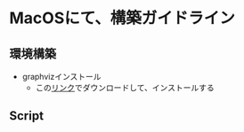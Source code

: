 # MacOSにて、構築ガイドライン
## 環境構築
* graphvizインストール
    * この[リンク](http://www.graphviz.org/download/)でダウンロードして、インストールする

## Script

